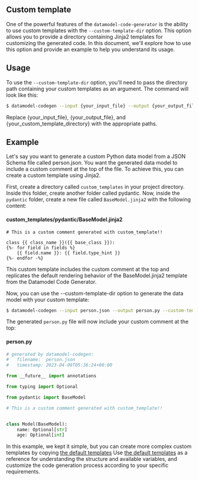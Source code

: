 ## Custom template

One of the powerful features of the `datamodel-code-generator` is the ability to use custom templates with the `--custom-template-dir` option.
This option allows you to provide a directory containing Jinja2 templates for customizing the generated code. In this document, we'll explore how to use this option and provide an example to help you understand its usage.

## Usage
To use the `--custom-template-dir` option, you'll need to pass the directory path containing your custom templates as an argument. The command will look like this:


```sh
$ datamodel-codegen --input {your_input_file} --output {your_output_file} --custom-template-dir {your_custom_template_directory}
```
Replace {your_input_file}, {your_output_file}, and {your_custom_template_directory} with the appropriate paths.

## Example
Let's say you want to generate a custom Python data model from a JSON Schema file called person.json. You want the generated data model to include a custom comment at the top of the file. To achieve this, you can create a custom template using Jinja2.

First, create a directory called `custom_templates` in your project directory. Inside this folder, create another folder called pydantic. Now, inside the `pydantic` folder, create a new file called `BaseModel.jinja2` with the following content:
#### custom_templates/pydantic/BaseModel.jinja2
```jinja2
# This is a custom comment generated with custom_template!!

class {{ class_name }}({{ base_class }}):
{%- for field in fields %}
    {{ field.name }}: {{ field.type_hint }}
{%- endfor -%}
```

This custom template includes the custom comment at the top and replicates the default rendering behavior of the BaseModel.jinja2 template from the Datamodel Code Generator.

Now, you can use the --custom-template-dir option to generate the data model with your custom template:
```sh
$ datamodel-codegen --input person.json --output person.py --custom-template-dir custom_templates
```

The generated `person.py` file will now include your custom comment at the top:
#### person.py
```python
# generated by datamodel-codegen:
#   filename:  person.json
#   timestamp: 2023-04-09T05:36:24+00:00

from __future__ import annotations

from typing import Optional

from pydantic import BaseModel

# This is a custom comment generated with custom_template!!


class Model(BaseModel):
    name: Optional[str]
    age: Optional[int]

```

In this example, we kept it simple, but you can create more complex custom templates by copying [the default templates](https://github.com/koxudaxi/datamodel-code-generator/tree/master/datamodel_code_generator/model/template) Use [the default templates](https://github.com/koxudaxi/datamodel-code-generator/tree/master/datamodel_code_generator/model/template) as a reference for understanding the structure and available variables, and customize the code generation process according to your specific requirements.
